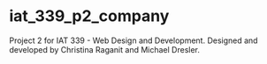 # iat_339_p2_company
Project 2 for IAT 339 - Web Design and Development. Designed and developed by Christina Raganit and Michael Dresler.
